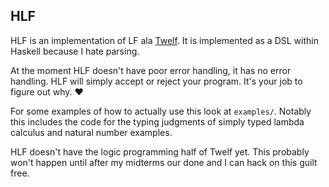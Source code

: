 ## HLF

HLF is an implementation of LF ala [Twelf][twelf]. It is implemented
as a DSL within Haskell because I hate parsing.

At the moment HLF doesn't have poor error handling, it has no error
handling. HLF will simply accept or reject your program. It's your job
to figure out why. ♥

For some examples of how to actually use this look at
`examples/`. Notably this includes the code for the typing judgments
of simply typed lambda calculus and natural number examples.

HLF doesn't have the logic programming half of Twelf yet. This
probably won't happen until after my midterms our done and I can hack
on this guilt free.

[twelf]: http://twelf.org
